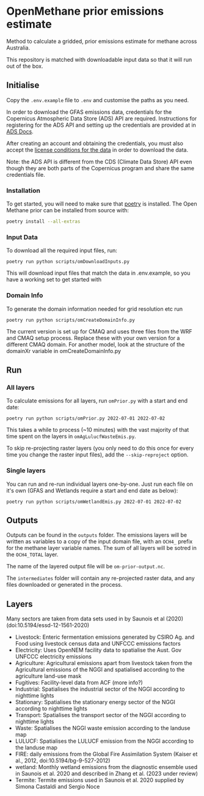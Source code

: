 # OpenMethane prior emissions estimate

Method to calculate a gridded, prior emissions estimate for methane across Australia.

This repository is matched with downloadable input data so that it will run out of the box.

## Initialise

Copy the `.env.example` file to `.env` and customise the paths as you need.

In order to download the GFAS emissions data,
credentials for the Copernicus Atmospheric Data Store (ADS) API are required.
Instructions for registering for the ADS API and setting up the credentials are provided
at in [ADS Docs](https://ads.atmosphere.copernicus.eu/api-how-to).

After creating an account and obtaining the credentials,
you must also accept the 
[license conditions for the data](https://ads.atmosphere.copernicus.eu/cdsapp/#!/terms/licence-to-use-copernicus-products)
in order to download the data.

Note: the ADS API is different from the CDS (Climate Data Store) API
even though they are both parts of the Copernicus program
and share the same credentials file.

### Installation

To get started, you will need to make sure that [poetry](https://python-poetry.org/docs/) is installed.
The Open Methane prior can be installed from source with:

```bash
poetry install --all-extras
```

### Input Data

To download all the required input files, run:

```console
poetry run python scripts/omDownloadInputs.py
```

This will download input files that match the data in .env.example, so you have a working set to get started with

### Domain Info

To generate the domain information needed for grid resolution etc run

```console
poetry run python scripts/omCreateDomainInfo.py
```

The current version is set up for CMAQ and uses three files from the
WRF and CMAQ setup process. Replace these with your own version for a
different CMAQ domain. For another model, look at the structure of the
domainXr variable in omCreateDomainInfo.py

## Run

### All layers

To calculate emissions for all layers, run `omPrior.py` with a start and end date:

```console
poetry run python scripts/omPrior.py 2022-07-01 2022-07-02
```

This takes a while to process (~10 minutes) with the vast majority of that time spent on the layers in `omAgLulucfWasteEmis.py`.

To skip re-projecting raster layers (you only need to do this once for every time you change the raster input files), add the `--skip-reproject` option.

### Single layers

You can run and re-run individual layers one-by-one. Just run each file on it's own (GFAS and Wetlands require a start and end date as below):

```console
poetry run python scripts/omWetlandEmis.py 2022-07-01 2022-07-02
```

## Outputs

Outputs can be found in the `outputs` folder. The emissions layers will be written as variables to a copy of the input domain file, with an `OCH4_` prefix for the methane layer variable names. The sum of all layers will be sotred in the `OCH4_TOTAL` layer.

The name of the layered output file will be `om-prior-output.nc`.

The `intermediates` folder will contain any re-projected raster data, and any files downloaded or generated in the process.

## Layers

Many sectors are taken from data sets used in by Saunois et al (2020) (doi:10.5194/essd-12-1561-2020)

- Livestock: Enteric fermentation emissions generated by CSIRO Ag. and Food using livestock census data and UNFCCC emissions factors
- Electricity: Uses OpenNEM facility data to spatialise the Aust. Gov UNFCCC electricity emissions
- Agriculture: Agricultural emissions apart from livestock taken from the Agricultural emissions of the NGGI and spatialised according to the agriculture land-use mask
- Fugitives: Facility-level data from ACF (more info?)
- Industrial: Spatialises the industrial sector of the NGGI according to nighttime lights
- Stationary: Spatialises the stationary energy sector of the NGGI according to nighttime lights
- Transport: Spatialises the transport sector of the NGGI according to nighttime lights
- Waste: Spatialises the NGGI waste emission according to the landuse map
- LULUCF: Spatialises the LULUCF emission from the NGGI according to the landuse map
- FIRE: daily emissions from the Global Fire Assimilation System (Kaiser et al., 2012, doi:10.5194/bg-9-527-2012)
- wetland: Monthly wetland emissions from the diagnostic ensemble used in Saunois et al. 2020 and described in Zhang et al. (2023 under review)
- Termite: Termite emissions used in Saunois et al. 2020 supplied by Simona Castaldi and Sergio Noce
